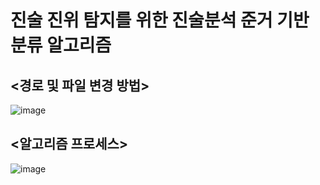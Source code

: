 # 진술 진위 탐지를 위한 진술분석 준거 기반 분류 알고리즘

## <경로 및 파일 변경 방법>
![image](https://user-images.githubusercontent.com/69185594/211205147-29c86bcd-2c00-4536-982e-9d13d24ca485.png)

## <알고리즘 프로세스>
![image](https://user-images.githubusercontent.com/69185594/211205228-058db37b-1919-41be-8d20-1bedc51f87ce.png)
